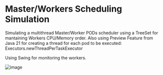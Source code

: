 # Master/Workers Scheduling Simulation
Simulating a multithread Master/Worker PODs scheduler using a TreeSet for mantaining Workers CPU/Memory order. 
Also using Preview Feature from Java 21 for creating a thread for each pod to be executed: Executors.newThreadPerTaskExecutor

Using Swing for monitoring the workers.

![image](https://github.com/thiagothomas/multithread-master-workers-scheduler/assets/68031136/15470a47-582f-41c9-839e-a18f9776c3f7)


